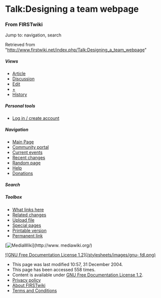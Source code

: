 # Talk:Designing a team webpage

### From FIRSTwiki

Jump to: navigation, search

Retrieved from
"<http://www.firstwiki.net/index.php/Talk:Designing_a_team_webpage>"

##### Views

  * [Article](/index.php/Designing_a_team_webpage)
  * [Discussion](/index.php/Talk:Designing_a_team_webpage)
  * [Edit](/index.php?title=Talk:Designing_a_team_webpage&action=edit)
  * [+](/index.php?title=Talk:Designing_a_team_webpage&action=edit&section=new)
  * [History](/index.php?title=Talk:Designing_a_team_webpage&action=history)

##### Personal tools

  * [Log in / create account](/index.php?title=Special:Userlogin&returnto=Talk:Designing_a_team_webpage)

[](/index.php/Main_Page "Main Page" )

##### Navigation

  * [Main Page](/index.php/Main_Page)
  * [Community portal](/index.php/FIRSTwiki:Community_portal)
  * [Current events](/index.php/Current_events)
  * [Recent changes](/index.php/Special:Recentchanges)
  * [Random page](/index.php/Special:Random)
  * [Help](/index.php/Help:Contents)
  * [Donations](/index.php/FIRSTwiki:Site_support)

##### Search



##### Toolbox

  * [What links here](/index.php/Special:Whatlinkshere/Talk:Designing_a_team_webpage)
  * [Related changes](/index.php/Special:Recentchangeslinked/Talk:Designing_a_team_webpage)
  * [Upload file](/index.php/Special:Upload)
  * [Special pages](/index.php/Special:Specialpages)
  * [Printable version](/index.php?title=Talk:Designing_a_team_webpage&printable=yes)
  * [Permanent link](/index.php?title=Talk:Designing_a_team_webpage&oldid=39940)

[![MediaWiki](/skins/common/images/poweredby_mediawiki_88x31.png)](http://www.
mediawiki.org/)

[![GNU Free Documentation License 1.2](/stylesheets/images/gnu-
fdl.png)](http://www.gnu.org/copyleft/fdl.html)

  * This page was last modified 10:57, 31 December 2004.
  * This page has been accessed 558 times.
  * Content is available under [GNU Free Documentation License 1.2](http://www.gnu.org/copyleft/fdl.html "http://www.gnu.org/copyleft/fdl.html" ).
  * [Privacy policy](/index.php/FIRSTwiki:Privacy_policy "FIRSTwiki:Privacy policy" )
  * [About FIRSTwiki](/index.php/FIRSTwiki:About "FIRSTwiki:About" )
  * [Terms and Conditions](/index.php/FIRSTwiki:Terms_and_conditions "FIRSTwiki:Terms and conditions" )

